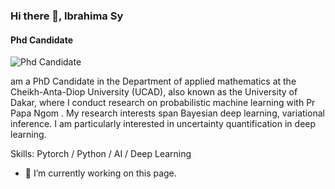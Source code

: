 ### Hi there 👋, Ibrahima Sy 
#### Phd Candidate 
![Phd Candidate ](https://pbs.twimg.com/profile_banners/3293138767/1609181004/600x200)

 am a PhD Candidate in the Department of applied mathematics at the Cheikh-Anta-Diop University (UCAD), also known as the University of Dakar, where I conduct research on probabilistic machine learning with Pr Papa Ngom . My research interests span Bayesian deep learning, variational inference. I am particularly interested in uncertainty quantification in deep learning.

Skills: Pytorch / Python /  AI / Deep Learning 

- 🔭 I’m currently working on this page. 




